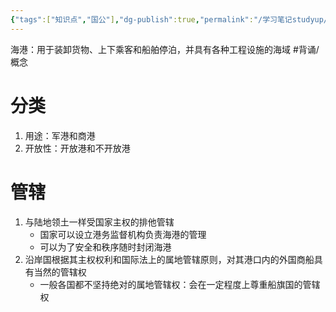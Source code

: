 ```yaml
---
{"tags":["知识点","国公"],"dg-publish":true,"permalink":"/学习笔记studyup/国际公法/海港/","dgPassFrontmatter":true,"created":"2024-11-08T18:59:20.029+08:00","updated":"2024-11-08T19:01:30.919+08:00"}
---
```


海港：用于装卸货物、上下乘客和船舶停泊，并具有各种工程设施的海域 #背诵/概念 
# 分类
1. 用途：军港和商港
2. 开放性：开放港和不开放港
# 管辖
1. 与陆地领土一样受国家主权的排他管辖
	- 国家可以设立港务监督机构负责海港的管理
	- 可以为了安全和秩序随时封闭海港
2. 沿岸国根据其主权权利和国际法上的属地管辖原则，对其港口内的外国商船具有当然的管辖权
	- 一般各国都不坚持绝对的属地管辖权：会在一定程度上尊重船旗国的管辖权
